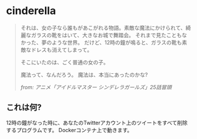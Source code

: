 # cinderella

<blockquote>
それは、女の子なら誰もがあこがれる物語。素敵な魔法にかけられて、綺麗なガラスの靴をはいて、大きなお城で舞踏会。
それまで見たこともなかった、夢のような世界。
だけど、12時の鐘が鳴ると、ガラスの靴も素敵なドレスも消えてしまって。

そこにいたのは、ごく普通の女の子。

魔法って、なんだろう。
魔法は、本当にあったのかな?

<cite>from: アニメ「アイドルマスター シンデレラガールズ」25話冒頭</cite>
</blockquote>

## これは何?

12時の鐘がなった時に、あなたのTwitterアカウント上のツイートをすべて削除するプログラムです。
Dockerコンテナ上で動きます。